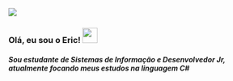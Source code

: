 <a href="https://www.linkedin.com/in/EricSSantos"><img src="https://img.shields.io/badge/LinkedIn-0077B5?style=for-the-badge&logo=linkedin&logoColor=white"></a>
<h3>Olá, eu sou o Eric! <img src="https://raw.githubusercontent.com/kaueMarques/kaueMarques/master/hi.gif" height="30px"></h3>

<h5>Sou estudante de Sistemas de Informação e Desenvolvedor Jr, atualmente focando meus estudos na linguagem C#</h5>
